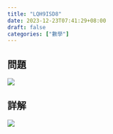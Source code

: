 ```yaml
---
title: "LQH9ISD8"
date: 2023-12-23T07:41:29+08:00
draft: false
categories: ["數學"]
---
```

<!--more-->

## 問題
<img src="/posts/solution/LQH9ISD8-q.png">

## 詳解
<img src="/posts/solution/LQH9ISD8-sol.png">


